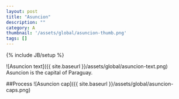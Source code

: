 ```yaml
---
layout: post
title: "Asuncion"
description: ""
category: A
thumbnail: '/assets/global/asuncion-thumb.png'
tags: []
---
```

{% include JB/setup %}

![Asuncion text]({{ site.baseurl }}/assets/global/asuncion-text.png)
Asuncion is the capital of Paraguay.

##Process
![Asuncion cap]({{ site.baseurl }}/assets/global/asuncion-caps.png)